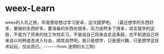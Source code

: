 # weex-Learn
weex的入坑之旅，毕竟曾经想过学习安卓，这次圆梦吧。
（最近想学的东西好多，要做的东西好多，要准备的东西也很多，压力突然多了很多，其实我学的这些，不是为了将来的找工作找实习，不是说自己将来会走这条路，也不知道自己将来会以何种姿态进入社会，顺其自然吧。我只是想学，只是感兴趣，只是想学这技术玩玩，仅此而已。-------from 迷惘的大三狗）
